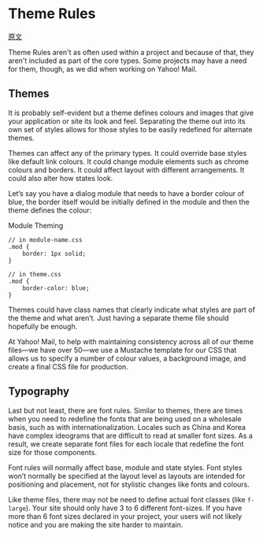# Theme Rules

[原文](https://smacss.com/book/type-theme)

Theme Rules aren't as often used within a project and because of that, they aren't included as part of the core types. Some projects may have a need for them, though, as we did when working on Yahoo! Mail.

## Themes

It is probably self-evident but a theme defines colours and images that give your application or site its look and feel. Separating the theme out into its own set of styles allows for those styles to be easily redefined for alternate themes.

Themes can affect any of the primary types. It could override base styles like default link colours. It could change module elements such as chrome colours and borders. It could affect layout with different arrangements. It could also alter how states look.

Let’s say you have a dialog module that needs to have a border colour of blue, the border itself would be initially defined in the module and then the theme defines the colour:



Module Theming

```
// in module-name.css
.mod {
    border: 1px solid;
}

// in theme.css
.mod {
    border-color: blue;
}
```



Themes could have class names that clearly indicate what styles are part of the theme and what aren’t. Just having a separate theme file should hopefully be enough.

At Yahoo! Mail, to help with maintaining consistency across all of our theme files—we have over 50—we use a Mustache template for our CSS that allows us to specify a number of colour values, a background image, and create a final CSS file for production.

## Typography

Last but not least, there are font rules. Similar to themes, there are times when you need to redefine the fonts that are being used on a wholesale basis, such as with internationalization. Locales such as China and Korea have complex ideograms that are difficult to read at smaller font sizes. As a result, we create separate font files for each locale that redefine the font size for those components.

Font rules will normally affect base, module and state styles. Font styles won’t normally be specified at the layout level as layouts are intended for positioning and placement, not for stylistic changes like fonts and colours.

Like theme files, there may not be need to define actual font classes (like `f-large`). Your site should only have 3 to 6 different font-sizes. If you have more than 6 font sizes declared in your project, your users will not likely notice and you are making the site harder to maintain.

